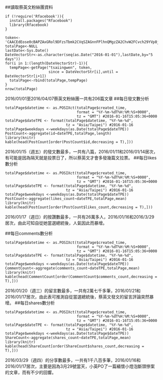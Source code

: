 ##讀取蔡英文粉絲團資料
```{r}
if (!require('Rfacebook')){
  install.packages("Rfacebook")
  library(Rfacebook)
}

token<-'CAACEdEose0cBAPZAxGRol9DFzsTbmk2CVqSZAGnnFPlhnQMgzZA2ChvW2FCvch29YVp8jM3ZBAif6OlZAcRFVFZAy8uZC4HggS9NnBIStkiWlZB5bGPEUeoedX7p6ppoZCJ96OcZCHZBsbXR5RQnqKsMbBPOn6poWHwCQaHbYVKzF2qQtv7R3XKkxxlZCwz3tAFZANKN0ediJXoY1IHt0L0rTrM2E'
totalPage<-NULL
lastDate<-Sys.Date()
DateVectorStr<-as.character(seq(as.Date("2016-01-01"),lastDate,by="5 days"))
for(i in 1:(length(DateVectorStr)-1)){
  tempPage<-getPage("tsaiingwen", token,
                    since = DateVectorStr[i],until = DateVectorStr[i+1])
  totalPage<-rbind(totalPage,tempPage)
}
nrow(totalPage)
```
2016/01/01至2016/04/07蔡英文粉絲團一共有206篇文章
##每日發文數分析
```{r}
totalPage$datetime <- as.POSIXct(totalPage$created_time, 
                                 format = "%Y-%m-%dT%H:%M:%S+0000", 
                                 tz = "GMT") #2016-01-16T15:05:36+0000
totalPage$dateTPE <- format(totalPage$datetime, "%Y-%m-%d", 
                            tz = "Asia/Taipei") #2016-01-16
totalPage$weekdays <-weekdays(as.Date(totalPage$dateTPE))
PostCount<-aggregate(id~dateTPE,totalPage,length)
library(knitr)
kable(head(PostCount[order(PostCount$id,decreasing = T),]))
```
2016/01/15（週五）的發文數最多，一共有八篇，2016/01/11和2016/01/14居次，有可能是因為隔天就是投票日了，所以蔡英文才會多發幾篇文拉票。
##每日likes數分析
```{r}
totalPage$datetime <- as.POSIXct(totalPage$created_time, 
                                 format = "%Y-%m-%dT%H:%M:%S+0000", 
                                 tz = "GMT") #2016-01-16T15:05:36+0000
totalPage$dateTPE <- format(totalPage$datetime, "%Y-%m-%d", 
                            tz = "Asia/Taipei") #2016-01-16
totalPage$weekdays <-weekdays(as.Date(totalPage$dateTPE))
PostCount<-aggregate(likes_count~dateTPE,totalPage,mean)
library(knitr)
kable(head(PostCount[order(PostCount$likes_count,decreasing = T),]))
```
2016/01/17（週日）的按讚數最多，一共有26萬多人，2016/01/16和2016/3/29居次，由此可知自從她當選總統後，人氣因此而暴增。

##每日comments數分析
```{r}
totalPage$datetime <- as.POSIXct(totalPage$created_time, 
                                 format = "%Y-%m-%dT%H:%M:%S+0000", 
                                 tz = "GMT") #2016-01-16T15:05:36+0000
totalPage$dateTPE <- format(totalPage$datetime, "%Y-%m-%d", 
                            tz = "Asia/Taipei") #2016-01-16
totalPage$weekdays <-weekdays(as.Date(totalPage$dateTPE))
CommentCount<-aggregate(comments_count~dateTPE,totalPage,mean)
library(knitr)
kable(head(CommentCount[order(CommentCount$comments_count,decreasing = T),]))
```
2016/01/20（週三）的留言數最多，一共有2萬七千多筆，2016/01/21和2016/01/17居次，由此表可推測自從當選總統後，蔡英文發文的留言評論突然暴增。
##每日shares數分析
```{r}
totalPage$datetime <- as.POSIXct(totalPage$created_time, 
                                 format = "%Y-%m-%dT%H:%M:%S+0000", 
                                 tz = "GMT") #2016-01-16T15:05:36+0000
totalPage$dateTPE <- format(totalPage$datetime, "%Y-%m-%d", 
                            tz = "Asia/Taipei") #2016-01-16
totalPage$weekdays <-weekdays(as.Date(totalPage$dateTPE))
ShareCount<-aggregate(shares_count~dateTPE,totalPage,mean)
library(knitr)
kable(head(ShareCount[order(ShareCount$shares_count,decreasing = T),]))
```
2016/03/29（週四）的分享數最多，一共有1千八百多筆，2016/01/16和2016/01/17居次，主要是因為3月29號當天，小英PO了一篇緬懷小燈泡斷頭慘案的文章，而有不少的回響。
